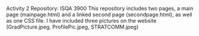 Activity 2 Repository: ISQA 3900
This repository includes two pages, a main page (mainpage.html) and a linked second page (secondpage.html), as well as one CSS file. 
I have included three pictures on the website (GradPicture.jpeg, ProfilePic.jpeg, STRATCOMM.jpeg)
